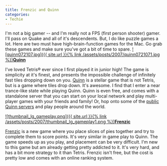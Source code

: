 ```yaml
---
title: Frenzic and Quinn
categories:
- Techie
---
```


I'm not a big gamer -- and I'm really not a FPS (first person shooter) gamer. I'll pass on Quake and all of it's descendents. But, I do like puzzle games a lot. Here are two must have high-brain-function games for the Mac. Go grab these games and make sure you've got a bit of time to spare.
[![quinn072107.jpg]({{ site.url }}{% link /assets/posts/2007/quinn0721071.jpg %})](http://www.simonhaertel.de/quinn)[**Quinn**](http://www.simonhaertel.de/quinn)

I've loved Tetris® ever since I first played it in junior high! The game is simplicity at it's finest, and presents the impossible challenge of infinitely fast tiles dropping down on you. [Quinn](http://www.simonhaertel.de/quinn) is a stellar game that is not Tetris, but is a game where tiles drop down. It's awesome. I find that I enter a near trance-like state while playing Quinn. Quinn is even free, and comes with a standalone server that you can start on your local network and play multi-player games with your friends and family! Or, hop onto some of the [public Quinn servers](http://www.simonhaertel.de/quinn/servers) and play people around the world.

[![thumbnail_lg_gameplay.png]({{ site.url }}{% link /assets/posts/2007/thumbnail_lg_gameplay1.png %})](http://frenzic.com/)[**Frenzic**](http://frenzic.com/)

[Frenzic](http://frenzic.com/) is a new game where you place slices of pies together and try to complete them to score points. It's very similar in game play to Quinn. The game speeds up as you play, and placement can be very difficult. I'm new to this game but am already getting pretty addicted to it. It's very hard, and has a bit more strategy to it than Tetris. Frenzic isn't free, but the cost is pretty low and comes with an online ranking system.
